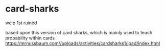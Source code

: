 # card-sharks
welp 1st ruined

based upon this version of card sharks, which is mainly used to teach probability within cards
https://mrnussbaum.com//uploads/activities/cardsharks1/ipad/index.html
